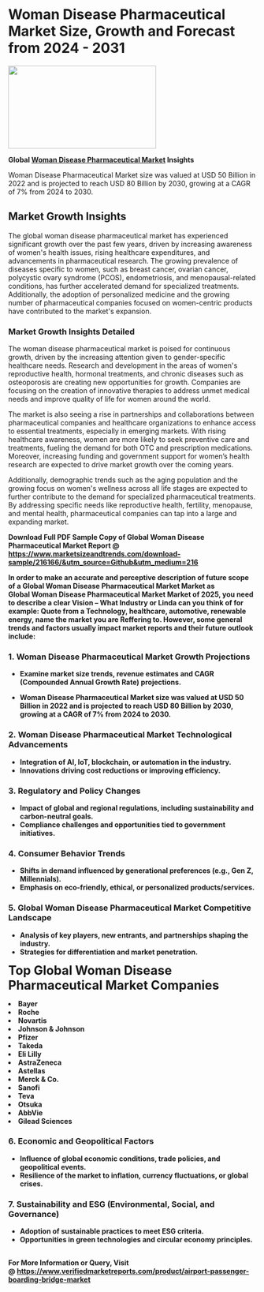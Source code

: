 <H1>Woman Disease Pharmaceutical Market Size, Growth and Forecast from 2024 - 2031</H1><img class="aligncenter size-medium wp-image-584254" src="https://thirdeyenews.in/wp-content/uploads/2024/09/Global-Market-Research-300x168.jpeg" alt="" width="300" height="168" /><p><strong>Global&nbsp;<a href="https://www.marketsizeandtrends.com/download-sample/216166/&amp;utm_source=Github&utm_medium=216">Woman Disease Pharmaceutical Market</a> Insights</strong></p><p>Woman Disease Pharmaceutical Market size was valued at USD 50 Billion in 2022 and is projected to reach USD 80 Billion by 2030, growing at a CAGR of 7% from 2024 to 2030.</p><p><h2>Market Growth Insights</h2> <p>The global woman disease pharmaceutical market has experienced significant growth over the past few years, driven by increasing awareness of women's health issues, rising healthcare expenditures, and advancements in pharmaceutical research. The growing prevalence of diseases specific to women, such as breast cancer, ovarian cancer, polycystic ovary syndrome (PCOS), endometriosis, and menopausal-related conditions, has further accelerated demand for specialized treatments. Additionally, the adoption of personalized medicine and the growing number of pharmaceutical companies focused on women-centric products have contributed to the market's expansion.</p> <p><strong></strong></p> <h3>Market Growth Insights Detailed</h3> <p>The woman disease pharmaceutical market is poised for continuous growth, driven by the increasing attention given to gender-specific healthcare needs. Research and development in the areas of women's reproductive health, hormonal treatments, and chronic diseases such as osteoporosis are creating new opportunities for growth. Companies are focusing on the creation of innovative therapies to address unmet medical needs and improve quality of life for women around the world.</p> <p>The market is also seeing a rise in partnerships and collaborations between pharmaceutical companies and healthcare organizations to enhance access to essential treatments, especially in emerging markets. With rising healthcare awareness, women are more likely to seek preventive care and treatments, fueling the demand for both OTC and prescription medications. Moreover, increasing funding and government support for women’s health research are expected to drive market growth over the coming years.</p> <p>Additionally, demographic trends such as the aging population and the growing focus on women's wellness across all life stages are expected to further contribute to the demand for specialized pharmaceutical treatments. By addressing specific needs like reproductive health, fertility, menopause, and mental health, pharmaceutical companies can tap into a large and expanding market.</p> <p><strong></p><p><span class=""><strong>Download Full PDF Sample Copy of Global Woman Disease Pharmaceutical Market Report</strong> @ <a href="https://www.marketsizeandtrends.com/download-sample/216166/&amp;utm_source=Github&utm_medium=216" target="_blank">https://www.marketsizeandtrends.com/download-sample/216166/&amp;utm_source=Github&utm_medium=216</a></span></p><p>In order to make an accurate and perceptive description of future scope of a Global&nbsp;Woman Disease Pharmaceutical Market Market as Global&nbsp;Woman Disease Pharmaceutical Market Market of 2025, you need to describe a clear Vision &ndash; What Industry or Linda can you think of for example: Quote from a Technology, healthcare, automotive, renewable energy, name the market you are Reffering to. However, some general trends and factors usually impact market reports and their future outlook include:</p><h3>1.&nbsp;<strong>Woman Disease Pharmaceutical Market Growth Projections</strong></h3><ul><li>Examine market size trends, revenue estimates and CAGR (Compounded Annual Growth Rate) projections.</li><li><p>Woman Disease Pharmaceutical Market size was valued at USD 50 Billion in 2022 and is projected to reach USD 80 Billion by 2030, growing at a CAGR of 7% from 2024 to 2030.</p></li></ul><h3>2.&nbsp;<strong>Woman Disease Pharmaceutical Market Technological Advancements</strong></h3><ul><li>Integration of AI, IoT, blockchain, or automation in the industry.</li><li>Innovations driving cost reductions or improving efficiency.</li></ul><h3>3.&nbsp;<strong>Regulatory and Policy Changes</strong></h3><ul><li>Impact of global and regional regulations, including sustainability and carbon-neutral goals.</li><li>Compliance challenges and opportunities tied to government initiatives.</li></ul><h3>4.&nbsp;<strong>Consumer Behavior Trends</strong></h3><ul><li>Shifts in demand influenced by generational preferences (e.g., Gen Z, Millennials).</li><li>Emphasis on eco-friendly, ethical, or personalized products/services.</li></ul><h3>5.&nbsp;<strong>Global Woman Disease Pharmaceutical Market Competitive Landscape</strong></h3><ul><li>Analysis of key players, new entrants, and partnerships shaping the industry.</li><li>Strategies for differentiation and market penetration.</li></ul><p data-pm-slice="1 1 []"><span style="color: inherit; font-family: inherit; font-size: 25px;">Top Global Woman Disease Pharmaceutical Market Companies</span></p><div class="" data-test-id=""><p><li>Bayer</li><li> Roche</li><li> Novartis</li><li> Johnson & Johnson</li><li> Pfizer</li><li> Takeda</li><li> Eli Lilly</li><li> AstraZeneca</li><li> Astellas</li><li> Merck & Co.</li><li> Sanofi</li><li> Teva</li><li> Otsuka</li><li> AbbVie</li><li> Gilead Sciences</li></p></div><h3>6.&nbsp;<strong>Economic and Geopolitical Factors</strong></h3><ul><li>Influence of global economic conditions, trade policies, and geopolitical events.</li><li>Resilience of the market to inflation, currency fluctuations, or global crises.</li></ul><h3>7.&nbsp;<strong>Sustainability and ESG (Environmental, Social, and Governance)</strong></h3><ul><li>Adoption of sustainable practices to meet ESG criteria.</li><li>Opportunities in green technologies and circular economy principles.</li></ul><h2><strong style="font-size: 14px;">For More Information or Query, Visit @&nbsp;</strong><a style="background-color: #ffffff; font-size: 14px;" href="https://www.marketsizeandtrends.com/report/woman-disease-pharmaceutical-market/" target="_blank">https://www.verifiedmarketreports.com/product/airport-passenger-boarding-bridge-market</a></h2>
